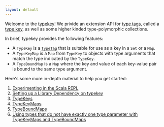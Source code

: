 ```yaml
---
layout: default
---
```


Welcome to the [typekey](https://github.com/longevityframework/typekey)! We privide an extension API
for [type tags](http://docs.scala-lang.org/overviews/reflection/typetags-manifests.html), called a
[type key](api/typekey/TypeKey.html), as well as some higher kinded type-polymorphic collections.

In brief, typekey provides the following features:

- A `TypeKey` is a
  [`TypeTag`](http://docs.scala-lang.org/overviews/reflection/typetags-manifests.html) that is
  suitable for use as a key in a `Set` or a `Map`.
- A `TypeKeyMap` is a `Map` from `TypeKey` to objects with type arguments that match the type
  indicated by the `TypeKey`.
- A `TypeBoundMap` is a `Map` where the key and value of each key-value pair is bound to the same
  type argument.

Here's some more in-depth material to help you get started:

1. [Experimenting in the Scala REPL](experiment.html)
1. [Setting up a Library Dependency on typekey](libdep.html)
1. [TypeKeys](typekeys.html)
1. [TypeKeyMaps](typekeymaps.html)
1. [TypeBoundMaps](typeboundmaps.html)
1. [Using types that do not have exactly one type parameter with TypeKeyMaps and TypeBoundMaps](tparams.html)

